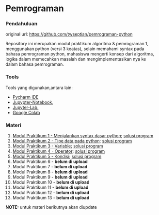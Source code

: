 # Pemrograman

### Pendahuluan

original url: https://github.com/twseptian/pemrograman-python

Repository ini merupakan modul praktikum algoritma & pemrograman 1, menggunakan python (versi 3 keatas), selain memahami syntax pada bahasa pemrograman python, mahasiswa mengerti konsep dari algoritma, logika dalam memecahkan masalah dan mengimplementasikan nya ke dalam bahasa pemrograman. 

### Tools
Tools yang digunakan,antara lain: 
- [Pycharm IDE](https://www.jetbrains.com/pycharm/)
- [Jupypter-Notebook](https://jupyter.org/), 
- [Jupyter-Lab,](https://jupyterlab.readthedocs.io/en/stable/)
- [Google Colab](colab.research.google.com)

### Materi
1. [Modul Praktikum 1 - Menjalankan syntax dasar python](https://nbviewer.jupyter.org/github/twseptian/pemrograman-python/blob/master/modul-1-menjalankan-python.ipynb); [solusi program ]()
2. [Modul Praktikum 2 - Tipe data pada python](https://nbviewer.jupyter.org/github/twseptian/pemrograman-python/blob/master/modul-2-tipe-data.ipynb); [solusi program ]()
3. [Modul Praktikum 3 - Variable](https://nbviewer.jupyter.org/github/twseptian/pemrograman-python/blob/master/modul-3-variable.ipynb); [solusi program ]()
4. [Modul Praktikum 4 - Operator](https://nbviewer.jupyter.org/github/twseptian/pemrograman-python/blob/master/modul-4-operator.ipynb); [solusi program ]()
5. [Modul Praktikum 5 - Kondisi](https://nbviewer.jupyter.org/github/twseptian/pemrograman-python/blob/master/modul-5-kondisi.ipynb); [solusi program ]()
6. Modul Praktikum 6 - **belum di upload**
7. Modul Praktikum 7 - **belum di upload**
8. Modul Praktikum 8 - **belum di upload**
9. Modul Praktikum 9 - **belum di upload**
10. Modul Praktikum 10 - **belum di upload**
11. Modul Praktikum 11 -  **belum di upload**
12. Modul Praktikum 12 -  **belum di upload**
13. Modul Praktikum 13 -  **belum di upload**

**NOTE:** untuk materi berikutnya akan diupdate
